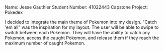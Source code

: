Name: Jesse Gauthier
Student Number: 41022443
Capstone Project: Pokedex

I decided to integrate the main theme of Pokemon into my design. "Catch 'em all" was the inspiration for my layout. The user will be able to swipe to switch between each Pokemon. They will have the ability to catch any Pokemon, access the caught Pokemon, and release them if they reach the maximum number of caught Pokemon.